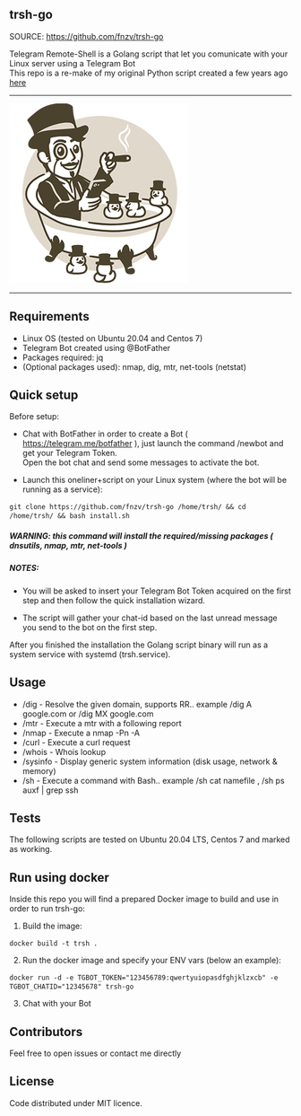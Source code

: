 ## trsh-go

SOURCE: https://github.com/fnzv/trsh-go

Telegram Remote-Shell is a Golang script that let you comunicate with your Linux server using a Telegram Bot  <br>
This repo is a re-make of my original Python script created a few years ago [here](https://github.com/fnzv/trsh)

-----------------
![](img/bot.png?raw=true)
 <br>

 -------------------------------
## Requirements
- Linux OS (tested on Ubuntu 20.04 and Centos 7)
- Telegram Bot created using @BotFather
- Packages required: jq
- (Optional packages used):  nmap, dig, mtr, net-tools (netstat)

## Quick setup

Before setup: <br>

* Chat with BotFather in order to create a Bot ( https://telegram.me/botfather ), just launch the command /newbot and get your Telegram Token. <br>
 Open the bot chat and send some messages to activate the bot. <br>

* Launch this oneliner+script on your Linux system (where the bot will be running as a service): <br>

```
git clone https://github.com/fnzv/trsh-go /home/trsh/ && cd /home/trsh/ && bash install.sh
```

##### WARNING: this command will install the required/missing packages ( dnsutils, nmap, mtr, net-tools )

##### NOTES:

- You will be asked to insert your Telegram Bot Token acquired on the first step and then follow the quick installation wizard. <br>

- The script will gather your chat-id based on the last unread message you send to the bot on the first step. <br>

After you finished the installation the Golang script binary will run as a system service with systemd (trsh.service).

## Usage

- /dig - Resolve the given domain, supports RR.. example /dig A google.com or /dig MX google.com
- /mtr - Execute a mtr with a following report
- /nmap - Execute a nmap -Pn -A
- /curl - Execute a curl request
- /whois - Whois lookup
- /sysinfo - Display generic system information (disk usage, network & memory)
- /sh - Execute a command with Bash.. example /sh cat namefile , /sh ps auxf | grep ssh

## Tests

The following scripts are tested on Ubuntu 20.04 LTS, Centos 7 and marked as working.


## Run using docker

Inside this repo you will find a prepared Docker image  to build and use in order to run trsh-go:

1) Build the image:

```
docker build -t trsh .
```

2) Run the docker image and specify your ENV vars (below an example):

```
docker run -d -e TGBOT_TOKEN="123456789:qwertyuiopasdfghjklzxcb" -e TGBOT_CHATID="12345678" trsh-go
```

3) Chat with your Bot


## Contributors

Feel free to open issues or contact me directly

## License

Code distributed under MIT licence.

